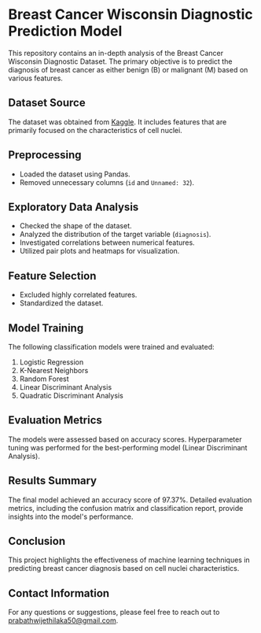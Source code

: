 # Breast Cancer Wisconsin Diagnostic Prediction Model

This repository contains an in-depth analysis of the Breast Cancer Wisconsin Diagnostic Dataset. The primary objective is to predict the diagnosis of breast cancer as either benign (B) or malignant (M) based on various features.

## Dataset Source

The dataset was obtained from [Kaggle](https://www.kaggle.com/). It includes features that are primarily focused on the characteristics of cell nuclei.

## Preprocessing

- Loaded the dataset using Pandas.
- Removed unnecessary columns (`id` and `Unnamed: 32`).

## Exploratory Data Analysis

- Checked the shape of the dataset.
- Analyzed the distribution of the target variable (`diagnosis`).
- Investigated correlations between numerical features.
- Utilized pair plots and heatmaps for visualization.

## Feature Selection

- Excluded highly correlated features.
- Standardized the dataset.

## Model Training

The following classification models were trained and evaluated:

1. Logistic Regression
2. K-Nearest Neighbors
3. Random Forest
4. Linear Discriminant Analysis
5. Quadratic Discriminant Analysis

## Evaluation Metrics

The models were assessed based on accuracy scores. Hyperparameter tuning was performed for the best-performing model (Linear Discriminant Analysis).

## Results Summary

The final model achieved an accuracy score of 97.37%. Detailed evaluation metrics, including the confusion matrix and classification report, provide insights into the model's performance.

## Conclusion

This project highlights the effectiveness of machine learning techniques in predicting breast cancer diagnosis based on cell nuclei characteristics.

## Contact Information

For any questions or suggestions, please feel free to reach out to [prabathwijethilaka50@gmail.com](mailto:prabathwijethilaka50@gmail.com).
